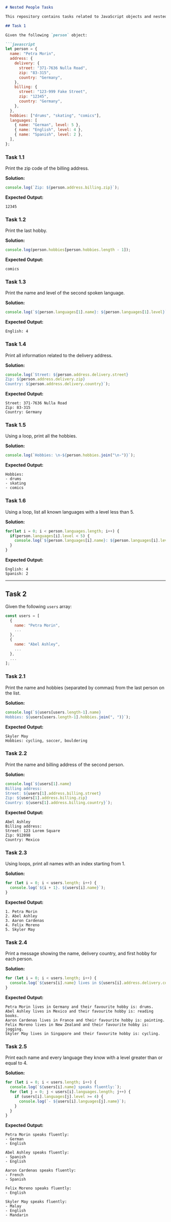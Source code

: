 

```markdown
# Nested People Tasks

This repository contains tasks related to JavaScript objects and nested structures. Below are the details of each task and the solutions.

## Task 1

Given the following `person` object:

```javascript
let person = {
  name: "Petra Morin",
  address: {
    delivery: {
      street: "371-7636 Nulla Road",
      zip: "83-315",
      country: "Germany",
    },
    billing: {
      street: "123-999 Fake Street",
      zip: "12345",
      country: "Germany",
    },
  },
  hobbies: ["drums", "skating", "comics"],
  languages: [
    { name: "German", level: 5 },
    { name: "English", level: 4 },
    { name: "Spanish", level: 2 },
  ],
};
```

### Task 1.1
Print the zip code of the billing address.

**Solution:**
```javascript
console.log(`Zip: ${person.address.billing.zip}`);
```

**Expected Output:**
```
12345
```

### Task 1.2
Print the last hobby.

**Solution:**
```javascript
console.log(person.hobbies[person.hobbies.length - 1]);
```

**Expected Output:**
```
comics
```

### Task 1.3
Print the name and level of the second spoken language.

**Solution:**
```javascript
console.log(`${person.languages[1].name}: ${person.languages[1].level}`);
```

**Expected Output:**
```
English: 4
```

### Task 1.4
Print all information related to the delivery address.

**Solution:**
```javascript
console.log(`Street: ${person.address.delivery.street}
Zip: ${person.address.delivery.zip}
Country: ${person.address.delivery.country}`);
```

**Expected Output:**
```
Street: 371-7636 Nulla Road
Zip: 83-315
Country: Germany
```

### Task 1.5
Using a loop, print all the hobbies.

**Solution:**
```javascript
console.log(`Hobbies: \n-${person.hobbies.join("\n-")}`);
```

**Expected Output:**
```
Hobbies: 
- drums
- skating
- comics
```

### Task 1.6
Using a loop, list all known languages with a level less than 5.

**Solution:**
```javascript
for(let i = 0; i < person.languages.length; i++) {
  if(person.languages[i].level < 5) {
    console.log(`${person.languages[i].name}: ${person.languages[i].level}`);
  }
}
```

**Expected Output:**
```
English: 4
Spanish: 2
```

---

## Task 2

Given the following `users` array:

```javascript
const users = [
  {
    name: "Petra Morin",
    ...
  },
  {
    name: "Abel Ashley",
    ...
  },
  ...
];
```

### Task 2.1
Print the name and hobbies (separated by commas) from the last person on the list.

**Solution:**
```javascript
console.log(`${users[users.length-1].name}
Hobbies: ${users[users.length-1].hobbies.join(", ")}`);
```

**Expected Output:**
```
Skyler May
Hobbies: cycling, soccer, bouldering
```

### Task 2.2
Print the name and billing address of the second person.

**Solution:**
```javascript
console.log(`${users[1].name}
Billing address:
Street: ${users[1].address.billing.street}
Zip: ${users[1].address.billing.zip}
Country: ${users[1].address.billing.country}`);
```

**Expected Output:**
```
Abel Ashley
Billing address:
Street: 123 Lorem Square
Zip: 912098
Country: Mexico
```

### Task 2.3
Using loops, print all names with an index starting from 1.

**Solution:**
```javascript
for (let i = 0; i < users.length; i++) {
  console.log(`${i + 1}. ${users[i].name}`);
}
```

**Expected Output:**
```
1. Petra Morin
2. Abel Ashley
3. Aaron Cardenas
4. Felix Moreno
5. Skyler May
```

### Task 2.4
Print a message showing the name, delivery country, and first hobby for each person.

**Solution:**
```javascript
for (let i = 0; i < users.length; i++) {
  console.log(`${users[i].name} lives in ${users[i].address.delivery.country} and their favourite hobby is: ${users[i].hobbies[0]}.`);
}
```

**Expected Output:**
```
Petra Morin lives in Germany and their favourite hobby is: drums.
Abel Ashley lives in Mexico and their favourite hobby is: reading books.
Aaron Cardenas lives in France and their favourite hobby is: painting.
Felix Moreno lives in New Zealand and their favourite hobby is: jogging.
Skyler May lives in Singapore and their favourite hobby is: cycling.
```

### Task 2.5
Print each name and every language they know with a level greater than or equal to 4.

**Solution:**
```javascript
for (let i = 0; i < users.length; i++) {
  console.log(`${users[i].name} speaks fluently:`);
  for (let j = 0; j < users[i].languages.length; j++) {
    if (users[i].languages[j].level >= 4) {
      console.log(`- ${users[i].languages[j].name}`);
    }
  }
}
```

**Expected Output:**
```
Petra Morin speaks fluently:
- German
- English

Abel Ashley speaks fluently:
- Spanish
- English

Aaron Cardenas speaks fluently:
- French
- Spanish

Felix Moreno speaks fluently:
- English

Skyler May speaks fluently:
- Malay
- English
- Mandarin
```
```